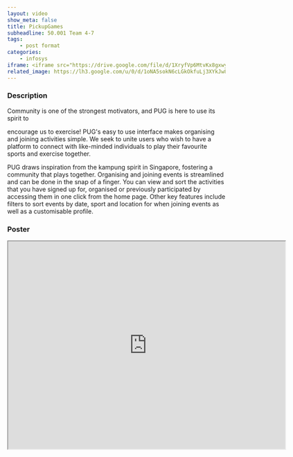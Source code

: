 ```yaml
---
layout: video
show_meta: false
title: PickupGames
subheadline: 50.001 Team 4-7
tags:
    - post format
categories:
    - infosys
iframe: <iframe src="https://drive.google.com/file/d/1XryfVp6MtvKx8gxwyovG4vjuYF_feVps/preview" width="320" height="240"></iframe>
related_image: https://lh3.google.com/u/0/d/1oNA5sokN6cLGkOkfuLj3XYkJw8MM5F1Z=w300-h300-p-k-nu-iv1
---
```


### Description

Community is one of the strongest motivators, and PUG is here to use its spirit to

encourage us to exercise! PUG's easy to use interface makes organising and joining activities simple. We seek to unite users who wish to have a platform to connect with like-minded individuals to play their favourite sports and exercise together.

PUG draws inspiration from the kampung spirit in Singapore, fostering a community that plays together. Organising and joining events is streamlined and can be done in the snap of a finger. You can view and sort the activities that you have signed up for, organised or previously participated by accessing them in one click from the home page. Other key features include filters to sort events by date, sport and location for when joining events as well as a customisable profile.

### Poster

<iframe src="https://drive.google.com/file/d/1oNA5sokN6cLGkOkfuLj3XYkJw8MM5F1Z/preview" width="640" height="480"></iframe>
